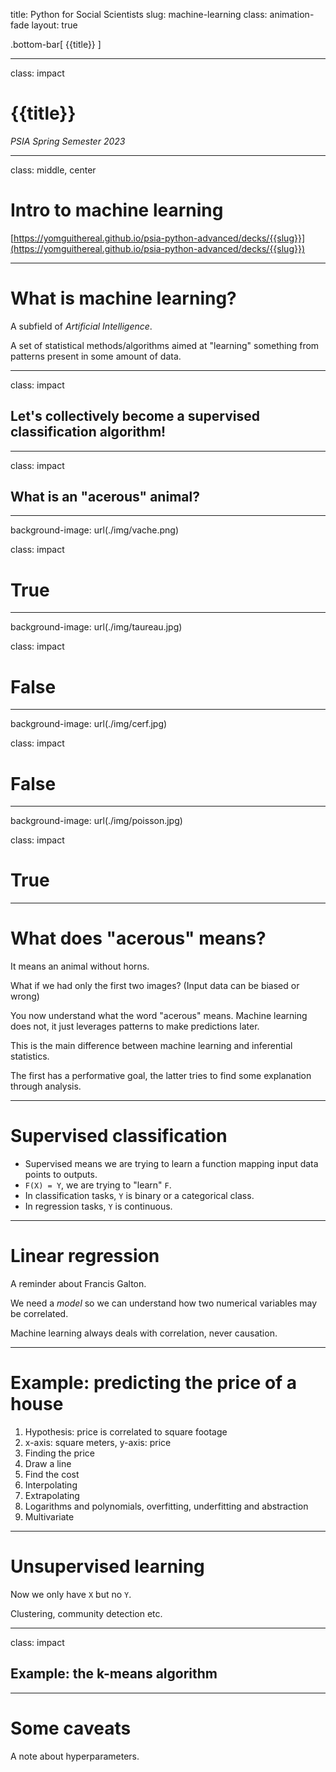 title: Python for Social Scientists
slug: machine-learning
class: animation-fade
layout: true

<!-- This slide will serve as the base layout for all your slides -->

.bottom-bar[
  {{title}}
]

---

class: impact

# {{title}}

_PSIA Spring Semester 2023_

---

class: middle, center

# Intro to machine learning

[https://yomguithereal.github.io/psia-python-advanced/decks/{{slug}}](https://yomguithereal.github.io/psia-python-advanced/decks/{{slug}})

---

# What is machine learning?

A subfield of *Artificial Intelligence*.

A set of statistical methods/algorithms aimed at "learning" something from patterns present in some amount of data.

---

class: impact

## Let's collectively become a supervised classification algorithm!

---

class: impact

## What is an "acerous" animal?

---

background-image: url(./img/vache.png)

class: impact

# True

---

background-image: url(./img/taureau.jpg)

class: impact

# False

---

background-image: url(./img/cerf.jpg)

class: impact

# False

---

background-image: url(./img/poisson.jpg)

class: impact

# True

---

# What does "acerous" means?

It means an animal without horns.

What if we had only the first two images? (Input data can be biased or wrong)

You now understand what the word "acerous" means. Machine learning does not, it just leverages patterns to make predictions later.

This is the main difference between machine learning and inferential statistics.

The first has a performative goal, the latter tries to find some explanation through analysis.

---

# Supervised classification

* Supervised means we are trying to learn a function mapping input data points to outputs.
* `F(X) = Y`, we are trying to "learn" `F`.
* In classification tasks, `Y` is binary or a categorical class.
* In regression tasks, `Y` is continuous.

---

# Linear regression

A reminder about Francis Galton.

We need a *model* so we can understand how two numerical variables may be correlated.

Machine learning always deals with correlation, never causation.

---

# Example: predicting the price of a house

1. Hypothesis: price is correlated to square footage
2. x-axis: square meters, y-axis: price
3. Finding the price
  1. Draw a line
  2. Find the cost
  3. Interpolating
4. Extrapolating
5. Logarithms and polynomials, overfitting, underfitting and abstraction
6. Multivariate

---

# Unsupervised learning

Now we only have `X` but no `Y`.

Clustering, community detection etc.

---

class: impact

## Example: the k-means algorithm

---

# Some caveats

A note about hyperparameters.
